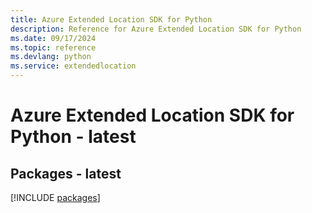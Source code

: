 ```yaml
---
title: Azure Extended Location SDK for Python
description: Reference for Azure Extended Location SDK for Python
ms.date: 09/17/2024
ms.topic: reference
ms.devlang: python
ms.service: extendedlocation
---
```

# Azure Extended Location SDK for Python - latest
## Packages - latest
[!INCLUDE [packages](extended-location-index.md)]